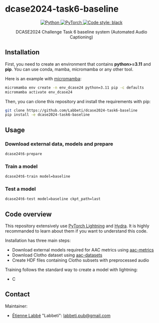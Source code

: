 # dcase2024-task6-baseline

<center>

<a href="https://www.python.org/">
    <img alt="Python" src="https://img.shields.io/badge/-Python 3.11-blue?style=for-the-badge&logo=python&logoColor=white">
</a>
<a href="https://pytorch.org/get-started/locally/">
    <img alt="PyTorch" src="https://img.shields.io/badge/-PyTorch 2.2-ee4c2c?style=for-the-badge&logo=pytorch&logoColor=white">
</a>
<a href="https://black.readthedocs.io/en/stable/">
    <img alt="Code style: black" src="https://img.shields.io/badge/code%20style-black-black.svg?style=for-the-badge&labelColor=gray">
</a>

DCASE2024 Challenge Task 6 baseline system (Automated Audio Captioning)

</center>

## Installation
First, you need to create an environment that contains **python>=3.11** and **pip**. You can use conda, mamba, micromamba or any other tool.

Here is an example with [micromamba](https://mamba.readthedocs.io/en/latest/user_guide/micromamba.html):
```bash
micromamba env create -n env_dcase24 python=3.11 pip -c defaults
micromamba activate env_dcase24
```

Then, you can clone this repository and install the requirements with pip:
```bash
git clone https://github.com/Labbeti/dcase2024-task6-baseline
pip install -e dcase2024-task6-baseline
```

## Usage

### Download external data, models and prepare
```bash
dcase24t6-prepare
```

### Train a model
```bash
dcase24t6-train model=baseline
```

### Test a model
```bash
dcase24t6-test model=baseline ckpt_path=last
```

## Code overview
This repository extensively use [PyTorch Lightning]() and [Hydra](). It is highly recommanded to learn about them if you want to understand this code.

Installation has three main steps:
- Download external models required for AAC metrics using [aac-metrics]()
- Download Clotho dataset using [aac-datasets]()
- Create HDF files containing Clotho subsets with preprocessed audio

Training follows the standard way to create a model with lightning:
- C


## Contact
Maintainer:
- [Étienne Labbé](https://labbeti.github.io/) "Labbeti": labbeti.pub@gmail.com
